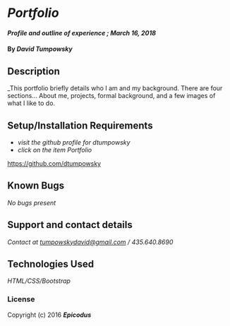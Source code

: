 

# _Portfolio_

#### _Profile and outline of experience ; March 16, 2018_

#### By _**David Tumpowsky**_


## Description

_This portfolio briefly details who I am and my background. There are four sections... About me, projects, formal background, and a few images of what I like to do.

## Setup/Installation Requirements

* _visit the github profile for dtumpowsky_
* _click on the item Portfolio_

https://github.com/dtumpowsky


## Known Bugs

_No bugs present_

## Support and contact details

_Contact at tumpowskydavid@gmail.com / 435.640.8690_

## Technologies Used

_HTML/CSS/Bootstrap_

### License


Copyright (c) 2016 **_Epicodus_**
